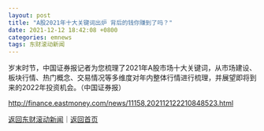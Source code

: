 ```yaml
---
layout: post
title: "A股2021年十大关键词出炉 背后的钱你赚到了吗？"
date: 2021-12-12 18:42:08 +0800
categories: emnews
tags: 东财滚动新闻
---
```


岁末时节，中国证券报记者为您梳理了2021年A股市场十大关键词，从市场建设、板块行情、热门概念、交易情况等多维度对年内整体行情进行梳理，并展望即将到来的2022年投资机会。（中国证券报）

<http://finance.eastmoney.com/news/11158,202112122210848523.html>

[返回东财滚动新闻](//finews.withounder.com/emnews/)｜[返回首页](//finews.withounder.com/)